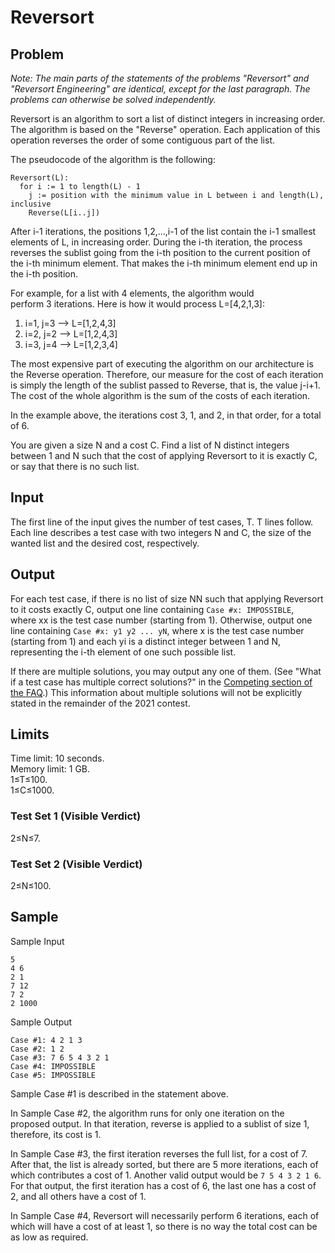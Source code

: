 # Reversort

## Problem

*Note: The main parts of the statements of the problems "Reversort" and "Reversort Engineering" are identical, except for the last paragraph. The problems can otherwise be solved independently.*

Reversort is an algorithm to sort a list of distinct integers in increasing order. The algorithm is based on the "Reverse" operation. Each application of this operation reverses the order of some contiguous part of the list.

The pseudocode of the algorithm is the following:
```
Reversort(L):
  for i := 1 to length(L) - 1
    j := position with the minimum value in L between i and length(L), inclusive
    Reverse(L[i..j])
```

After i-1 iterations, the positions 1,2,...,i-1 of the list contain the i-1 smallest elements of L, in increasing order. During the i-th iteration, the process reverses the sublist going from the i-th position to the current position of the i-th minimum element. That makes the i-th minimum element end up in the i-th position.

For example, for a list with 4 elements, the algorithm would perform 3 iterations. Here is how it would process L=[4,2,1,3]:

1.  i=1, j=3 ⟶ L=[1,2,4,3]
2.  i=2, j=2 ⟶ L=[1,2,4,3]
3.  i=3, j=4 ⟶ L=[1,2,3,4]

The most expensive part of executing the algorithm on our architecture is the Reverse operation. Therefore, our measure for the cost of each iteration is simply the length of the sublist passed to Reverse, that is, the value j-i+1. The cost of the whole algorithm is the sum of the costs of each iteration.

In the example above, the iterations cost 3, 1, and 2, in that order, for a total of 6.

You are given a size N and a cost C. Find a list of N distinct integers between 1 and N such that the cost of applying Reversort to it is exactly C, or say that there is no such list.

## Input

The first line of the input gives the number of test cases, T. T lines follow. Each line describes a test case with two integers N and C, the size of the wanted list and the desired cost, respectively.

## Output

For each test case, if there is no list of size NN such that applying Reversort to it costs exactly C, output one line containing `Case #x: IMPOSSIBLE`, where xx is the test case number (starting from 1). Otherwise, output one line containing `Case #x: y1 y2 ... yN`, where x is the test case number (starting from 1) and each yi is a distinct integer between 1 and N, representing the i-th element of one such possible list.

If there are multiple solutions, you may output any one of them. (See "What if a test case has multiple correct solutions?" in the [Competing section of the FAQ](https://codingcompetitions.withgoogle.com/codejam/faq#competing).) This information about multiple solutions will not be explicitly stated in the remainder of the 2021 contest.

## Limits

Time limit: 10 seconds.\
Memory limit: 1 GB.\
1≤T≤100.\
1≤C≤1000.

### Test Set 1 (Visible Verdict)

2≤N≤7.

### Test Set 2 (Visible Verdict)

2≤N≤100.

## Sample

Sample Input
```
5
4 6
2 1
7 12
7 2
2 1000
```

Sample Output
```
Case #1: 4 2 1 3
Case #2: 1 2
Case #3: 7 6 5 4 3 2 1
Case #4: IMPOSSIBLE
Case #5: IMPOSSIBLE
```

Sample Case #1 is described in the statement above.

In Sample Case #2, the algorithm runs for only one iteration on the proposed output. In that iteration, reverse is applied to a sublist of size 1, therefore, its cost is 1.

In Sample Case #3, the first iteration reverses the full list, for a cost of 7. After that, the list is already sorted, but there are 5 more iterations, each of which contributes a cost of 1. Another valid output would be `7 5 4 3 2 1 6`. For that output, the first iteration has a cost of 6, the last one has a cost of 2, and all others have a cost of 1.

In Sample Case #4, Reversort will necessarily perform 6 iterations, each of which will have a cost of at least 1, so there is no way the total cost can be as low as required.
